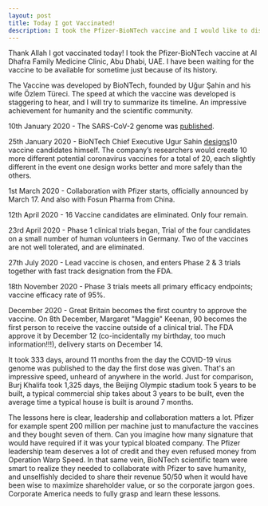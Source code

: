 ```yaml
---
layout: post
title: Today I got Vaccinated!
description: I took the Pfizer-BioNTech vaccine and I would like to discuss the impressive time line the vaccine was developed.
---
```


Thank Allah I got vaccinated today! I took the Pfizer-BioNTech vaccine at Al Dhafra Family Medicine Clinic, Abu Dhabi, UAE. I have been waiting for the vaccine to be available for sometime just because of its history.

The Vaccine was developed by BioNTech, founded by Uğur Şahin and his wife Özlem Türeci. The speed at which the vaccine was developed is staggering to hear, and I will try to summarize its timeline. An impressive achievement for humanity and the scientific community.

10th January 2020 - The SARS-CoV-2 genome was [published](https://virological.org/t/novel-2019-coronavirus-genome/319).

25th January 2020 -  BioNTech Chief Executive Ugur Sahin [designs](https://www.wsj.com/articles/how-pfizer-delivered-a-covid-vaccine-in-record-time-crazy-deadlines-a-pushy-ceo-11607740483)10 vaccine candidates himself. The company’s researchers would create 10 more different potential coronavirus vaccines for a total of 20, each slightly different in the event one design works better and more safely than the others.

1st March 2020 - Collaboration with Pfizer starts, officially announced by March 17. And also with Fosun Pharma from China.

12th April 2020 - 16 Vaccine candidates are eliminated. Only four remain.

23rd April 2020 - Phase 1 clinical trials began, Trial of the four candidates on a small number of human volunteers in Germany. Two of the vaccines are not well tolerated, and are eliminated.

27th July 2020 - Lead vaccine is chosen, and enters Phase 2 & 3 trials together with fast track designation from the FDA.

18th November 2020 - Phase 3 trials meets all primary efficacy endpoints; vaccine efficacy rate of 95%.

December 2020 - Great Britain becomes the first country to approve the vaccine. On 8th December, Margaret "Maggie" Keenan, 90 becomes the first person to receive the vaccine outside of a clinical trial. The FDA approve it by December 12 (co-incidentally my birthday, too much information!!!), delivery starts on December 14.



It took 333 days, around 11 months from the day the COVID-19 virus genome was published to the day the first dose was given. That's an impressive speed, unheard of anywhere in the world. Just for comparison, Burj Khalifa took 1,325 days, the Beijing Olympic stadium took 5 years to be built, a typical commercial ship takes about 3 years to be built, even the average time a typical house is built is around 7 months.

The lessons here is clear, leadership and collaboration matters a lot. Pfizer for example spent 200 million per machine just to manufacture the vaccines and they bought seven of them. Can you imagine how many signature that would have required if it was your typical bloated company. The Pfizer leadership team deserves a lot of credit and they even refused money from Operation Warp Speed. In that same vein, BioNTech scientific team were smart to realize they needed to collaborate with Pfizer to save humanity, and unselfishly decided to share their revenue 50/50 when it would have been wise to maximize shareholder value, or so the corporate jargon goes. Corporate America needs to fully grasp and learn these lessons. 





